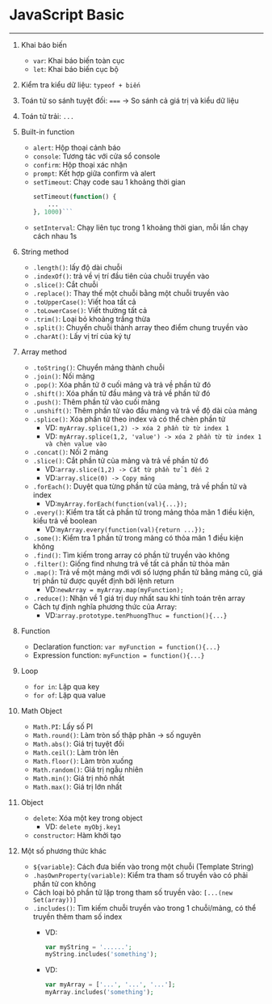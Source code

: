 # JavaScript Basic
***
1. Khai báo biến
    * `var`: Khai báo biến toàn cục
    * `let`: Khai báo biến cục bộ

2. Kiểm tra kiểu dữ liệu: `typeof + biến`

3. Toán tử so sánh tuyệt đối: ` === ` -> So sánh cả giá trị và kiểu dữ liệu

4. Toán tử trải: `...`

5. Built-in function
    * `alert`: Hộp thoại cảnh báo
    * `console`: Tương tác với cửa sổ console
    * `confirm`: Hộp thoại xác nhận
    * `prompt`: Kết hợp giữa confirm và alert
    * `setTimeout`: Chạy code sau 1 khoảng thời gian
        ```php
        setTimeout(function() {
			...
		}, 1000)```
    * `setInterval`: Chạy liên tục trong 1 khoảng thời gian, mỗi lần chạy cách nhau 1s

6. String method
    * `.length()`: lấy độ dài chuỗi
	* `.indexOf()`: trả về vị trí đầu tiên của chuỗi truyền vào
	* `.slice()`: Cắt chuỗi
	* `.replace()`: Thay thế một chuỗi bằng một chuỗi truyền vào
	* `.toUpperCase()`: Viết hoa tất cả
	* `.toLowerCase()`: Viết thường tất cả
	* `.trim()`: Loại bỏ khoảng trắng thừa
	* `.split()`: Chuyển chuỗi thành array theo điểm chung truyền vào
	* `.charAt()`: Lấy vị trí của ký tự

7. Array method
    * `.toString()`: Chuyển mảng thành chuỗi
	* `.join()`: Nối mảng
	* `.pop()`: Xóa phần tử ở cuối mảng và trả về phần tử đó
	* `.shift()`: Xóa phần tử đầu mảng và trả về phần tử đó
	* `.push()`: Thêm phần tử vào cuối mảng
	* `.unshift()`: Thêm phần tử vào đầu mảng và trả về độ dài của mảng
	* `.splice()`: Xóa phần tử theo index và có thể chèn phần tử
		* VD: `myArray.splice(1,2) -> xóa 2 phần từ từ index 1`
		* VD: `myArray.splice(1,2, 'value') -> xóa 2 phần từ từ index 1 và chèn value vào`
	* `.concat()`: Nối 2 mảng
	* `.slice()`: Cắt phần tử của mảng và trả về phần tử đó
		* VD:`array.slice(1,2) -> Cắt từ phần tử 1 đến 2`
		* VD:`array.slice(0) -> Copy mảng`
	* `.forEach()`: Duyệt qua từng phần tử của mảng, trả về phần tử và index
		* VD:`myArray.forEach(function(val){...});`
	* `.every()`: Kiểm tra tất cả phần tử trong mảng thỏa mãn 1 điều kiện, kiểu trả về boolean
		* VD:`myArray.every(function(val){return ...});`
	* `.some()`: Kiểm tra 1 phần tử trong mảng có thỏa mãn 1 điều kiện không
	* `.find()`: Tìm kiếm trong array có phần tử truyền vào không
	* `.filter()`: Giống find nhưng trả về tất cả phần tử thỏa mãn
	* `.map()`: Trả về một mảng mới với số lượng phần tử bằng mảng cũ, giá trị phần tử được quyết định bởi lệnh return
	    * VD:`newArray = myArray.map(myFunction);`
	* `.reduce()`: Nhận về 1 giá trị duy nhất sau khi tính toán trên array
    * Cách tự định nghĩa phương thức của Array:
        * VD:`array.prototype.tenPhuongThuc = function(){...}`
8. Function
    * Declaration function: `var myFunction = function(){...}`
	* Expression function: `myFunction = function(){...}`
9. Loop
    * `for in`: Lặp qua key
    * `for of`: Lặp qua value

10. Math Object
    * `Math.PI`: Lấy số PI
	* `Math.round()`: Làm tròn số thập phân -> số nguyên
	* `Math.abs()`: Giá trị tuyệt đối
	* `Math.ceil()`: Làm tròn lên
	* `Math.floor()`: Làm tròn xuống
	* `Math.random()`: Giá trị ngẫu nhiên
	* `Math.min()`: Giá trị nhỏ nhất
	* `Math.max()`: Giá trị lớn nhất
11. Object
    * `delete`: Xóa một key trong object
        * VD: `delete myObj.key1`
    * `constructor`: Hàm khởi tạo
12. Một số phương thức khác
    * `${variable}`: Cách đưa biến vào trong một chuỗi (Template String)
    * `.hasOwnProperty(variable)`: Kiểm tra tham số truyền vào có phải phần tử con không
    * Cách loại bỏ phần tử lặp trong tham số truyền vào: `[...(new Set(array))]`
    * `.includes()`: Tìm kiếm chuỗi truyền vào trong 1 chuỗi/mảng, có thể truyền thêm tham số index
        * VD: 
            ```php
            var myString = '......';
	        myString.includes('something');
            ```

	    * VD: 
            ```php
            var myArray = ['...', '...', '...'];
	        myArray.includes('something');
            ```
